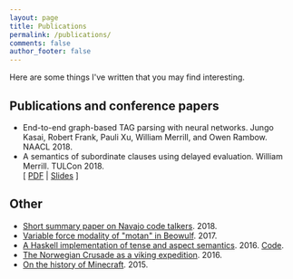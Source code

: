```yaml
---
layout: page
title: Publications
permalink: /publications/
comments: false
author_footer: false
---
```


Here are some things I've written that you may find interesting.

## Publications and conference papers

* End-to-end graph-based TAG parsing with neural networks. Jungo Kasai, Robert Frank, Pauli Xu, William Merrill, and Owen Rambow. NAACL 2018.
* A semantics of subordinate clauses using delayed evaluation. William Merrill. TULCon 2018.  
\[ [PDF](/files/sense-abstraction/paper.pdf) | [Slides](/files/sense-abstraction/slides.pdf) \]

## Other
* [Short summary paper on Navajo code talkers](/files/NavajoCodeTalkers.pdf). 2018.
* [Variable force modality of "motan" in Beowulf](https://ling.auf.net/lingbuzz/003541). 2017.
* [A Haskell implementation of tense and aspect semantics](/files/tenses/Final_Project.pdf). 2016.
[Code](/files/tenses/tenses.zip).
* [The Norwegian Crusade as a viking expedition](/files/Jorsalafari.pdf). 2016.
* [On the history of Minecraft](http://www.packerintersections.com/the-history-of-minecraft-how-a-swedish-indie-game-came-to-dominate-the-world.html). 2015.
